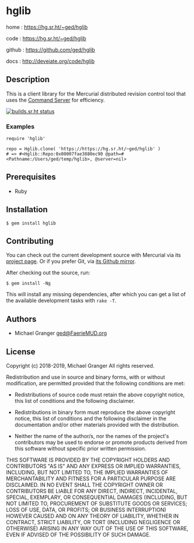 # hglib

home
: https://hg.sr.ht/~ged/hglib

code
: https://hg.sr.ht/~ged/hglib

github
: https://github.com/ged/hglib

docs
: http://deveiate.org/code/hglib


## Description

This is a client library for the Mercurial distributed revision control tool
that uses the [Command Server][cmdserver] for efficiency.

[![builds.sr.ht status](https://builds.sr.ht/~ged/hglib.svg)](https://builds.sr.ht/~ged/hglib?)

### Examples

    require 'hglib'

    repo = Hglib.clone( 'https://https://hg.sr.ht/~ged/hglib' )
    # => #<Hglib::Repo:0x00007fae3880ec90 @path=#<Pathname:/Users/ged/temp/hglib>, @server=nil>


## Prerequisites

* Ruby


## Installation

    $ gem install hglib


## Contributing

You can check out the current development source with Mercurial via its
[project page](https://hg.sr.ht/~ged/hglib). Or if you prefer Git, via
[its Github mirror](https://github.com/ged/hglib).

After checking out the source, run:

    $ gem install -Ng

This will install any missing dependencies, after which you can get a list of
the available development tasks with `rake -T`.


## Authors

- Michael Granger <ged@FaerieMUD.org>


## License

Copyright (c) 2018-2019, Michael Granger
All rights reserved.

Redistribution and use in source and binary forms, with or without
modification, are permitted provided that the following conditions are met:

* Redistributions of source code must retain the above copyright notice,
  this list of conditions and the following disclaimer.

* Redistributions in binary form must reproduce the above copyright notice,
  this list of conditions and the following disclaimer in the documentation
  and/or other materials provided with the distribution.

* Neither the name of the author/s, nor the names of the project's
  contributors may be used to endorse or promote products derived from this
  software without specific prior written permission.

THIS SOFTWARE IS PROVIDED BY THE COPYRIGHT HOLDERS AND CONTRIBUTORS "AS IS"
AND ANY EXPRESS OR IMPLIED WARRANTIES, INCLUDING, BUT NOT LIMITED TO, THE
IMPLIED WARRANTIES OF MERCHANTABILITY AND FITNESS FOR A PARTICULAR PURPOSE ARE
DISCLAIMED. IN NO EVENT SHALL THE COPYRIGHT OWNER OR CONTRIBUTORS BE LIABLE
FOR ANY DIRECT, INDIRECT, INCIDENTAL, SPECIAL, EXEMPLARY, OR CONSEQUENTIAL
DAMAGES (INCLUDING, BUT NOT LIMITED TO, PROCUREMENT OF SUBSTITUTE GOODS OR
SERVICES; LOSS OF USE, DATA, OR PROFITS; OR BUSINESS INTERRUPTION) HOWEVER
CAUSED AND ON ANY THEORY OF LIABILITY, WHETHER IN CONTRACT, STRICT LIABILITY,
OR TORT (INCLUDING NEGLIGENCE OR OTHERWISE) ARISING IN ANY WAY OUT OF THE USE
OF THIS SOFTWARE, EVEN IF ADVISED OF THE POSSIBILITY OF SUCH DAMAGE.


[cmdserver]:https://www.mercurial-scm.org/wiki/CommandServer

